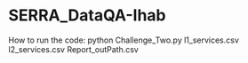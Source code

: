 # SERRA_DataQA-Ihab

How to run the code:
python Challenge_Two.py l1_services.csv l2_services.csv Report_outPath.csv
